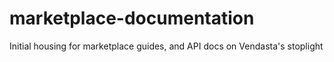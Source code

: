 # marketplace-documentation
Initial housing for marketplace guides, and API docs on Vendasta's stoplight

